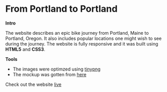 # From Portland to Portland

**Intro**

The website describes an epic bike journey from Portland, Maine to Portland, Oregon. It also includes popular locations one might wish to see during the journey. The website is fully responsive and it was built using **HTML5** and **CSS3**.

**Tools**

- The images were optimzed using [tinypng](https://tinypng.com/)
- The mockup was gotten from [here](https://www.figma.com/file/AtbNbstbxWPcMqvF061V0R/Sprint-3%3A-From-Portland-to-Portland-%7C-desktop-%2B-mobile?node-id=0%3A1)

Check out the website [live](https://aishat-liasu.github.io/web_project_3/index.html)

